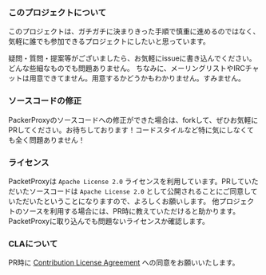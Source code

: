 ### このプロジェクトについて

このプロジェクトは、ガチガチに決まりきった手順で慎重に進めるのではなく、気軽に誰でも参加できるプロジェクトにしたいと思っています。

疑問・質問・提案等がございましたら、お気軽にissueに書き込んでください。どんな些細なものでも問題ありません。
ちなみに、メーリングリストやIRCチャットは用意できてません。用意するかどうかもわかりません。すみません。

### ソースコードの修正

PackerProxyのソースコードへの修正ができた場合は、forkして、ぜひお気軽にPRしてください。お待ちしております！コードスタイルなど特に気にしなくても全く問題ありません！

### ライセンス

PacketProxyは `Apache License 2.0` ライセンスを利用しています。PRしていただいたソースコードは `Apache License 2.0` として公開されることにご同意していただいたということになりますので、よろしくお願いします。
他プロジェクトのソースを利用する場合には、PR時に教えていただけると助かります。PacketProxyに取り込んでも問題ないライセンスか確認します。

### CLAについて

PR時に [Contribution License Agreement](https://dena.github.io/cla/) への同意をお願いいたします。

